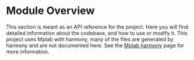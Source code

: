 # Module Overview

This section is meant as an API reference for the project. Here you will find detailed information about the codebase, and how to use or modify it.
This project uses Mplab with harmony, many of the files are generated by harmony and are not documented here.
See the [Mplab harmony](mplab.md) page for more information.

